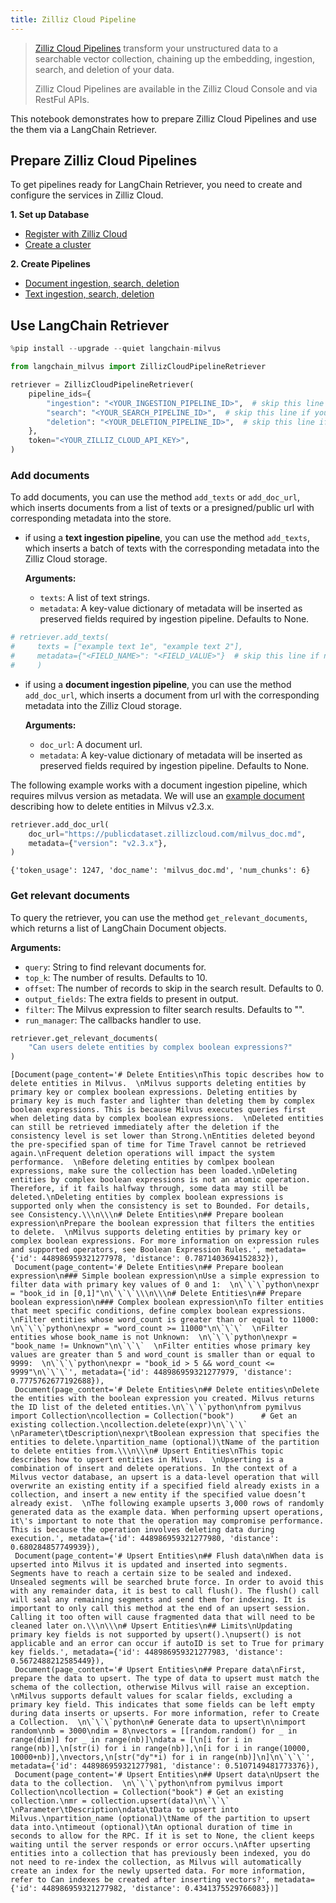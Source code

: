 ```yaml
---
title: Zilliz Cloud Pipeline
---
```


> [Zilliz Cloud Pipelines](https://docs.zilliz.com/docs/pipelines) transform your unstructured data to a searchable vector collection, chaining up the embedding, ingestion, search, and deletion of your data.
>
> Zilliz Cloud Pipelines are available in the Zilliz Cloud Console and via RestFul APIs.

This notebook demonstrates how to prepare Zilliz Cloud Pipelines and use the them via a LangChain Retriever.

## Prepare Zilliz Cloud Pipelines

To get pipelines ready for LangChain Retriever, you need to create and configure the services in Zilliz Cloud.

**1. Set up Database**

- [Register with Zilliz Cloud](https://docs.zilliz.com/docs/register-with-zilliz-cloud)
- [Create a cluster](https://docs.zilliz.com/docs/create-cluster)

**2. Create Pipelines**

- [Document ingestion, search, deletion](https://docs.zilliz.com/docs/pipelines-doc-data)
- [Text ingestion, search, deletion](https://docs.zilliz.com/docs/pipelines-text-data)

## Use LangChain Retriever


```python
%pip install --upgrade --quiet langchain-milvus
```


```python
from langchain_milvus import ZillizCloudPipelineRetriever

retriever = ZillizCloudPipelineRetriever(
    pipeline_ids={
        "ingestion": "<YOUR_INGESTION_PIPELINE_ID>",  # skip this line if you do NOT need to add documents
        "search": "<YOUR_SEARCH_PIPELINE_ID>",  # skip this line if you do NOT need to get relevant documents
        "deletion": "<YOUR_DELETION_PIPELINE_ID>",  # skip this line if you do NOT need to delete documents
    },
    token="<YOUR_ZILLIZ_CLOUD_API_KEY>",
)
```

### Add documents

To add documents, you can use the method `add_texts` or `add_doc_url`, which inserts documents from a list of texts or a presigned/public url with corresponding metadata into the store.

- if using a **text ingestion pipeline**, you can use the method `add_texts`, which inserts a batch of texts with the corresponding metadata into the Zilliz Cloud storage.

    **Arguments:**
    - `texts`: A list of text strings.
    - `metadata`: A key-value dictionary of metadata will be inserted as preserved fields required by ingestion pipeline. Defaults to None.



```python
# retriever.add_texts(
#     texts = ["example text 1e", "example text 2"],
#     metadata={"<FIELD_NAME>": "<FIELD_VALUE>"}  # skip this line if no preserved field is required by the ingestion pipeline
#     )
```

- if using a **document ingestion pipeline**, you can use the method `add_doc_url`, which inserts a document from url with the corresponding metadata into the Zilliz Cloud storage.

    **Arguments:**
    - `doc_url`: A document url.
    - `metadata`: A key-value dictionary of metadata will be inserted as preserved fields required by ingestion pipeline. Defaults to None.

The following example works with a document ingestion pipeline, which requires milvus version as metadata. We will use an [example document](https://publicdataset.zillizcloud.com/milvus_doc.md) describing how to delete entities in Milvus v2.3.x.


```python
retriever.add_doc_url(
    doc_url="https://publicdataset.zillizcloud.com/milvus_doc.md",
    metadata={"version": "v2.3.x"},
)
```



```output
{'token_usage': 1247, 'doc_name': 'milvus_doc.md', 'num_chunks': 6}
```


### Get relevant documents

To query the retriever, you can use the method `get_relevant_documents`, which returns a list of LangChain Document objects.

**Arguments:**
- `query`: String to find relevant documents for.
- `top_k`: The number of results. Defaults to 10.
- `offset`: The number of records to skip in the search result. Defaults to 0.
- `output_fields`: The extra fields to present in output.
- `filter`: The Milvus expression to filter search results. Defaults to "".
- `run_manager`: The callbacks handler to use.


```python
retriever.get_relevant_documents(
    "Can users delete entities by complex boolean expressions?"
)
```



```output
[Document(page_content='# Delete Entities\nThis topic describes how to delete entities in Milvus.  \nMilvus supports deleting entities by primary key or complex boolean expressions. Deleting entities by primary key is much faster and lighter than deleting them by complex boolean expressions. This is because Milvus executes queries first when deleting data by complex boolean expressions.  \nDeleted entities can still be retrieved immediately after the deletion if the consistency level is set lower than Strong.\nEntities deleted beyond the pre-specified span of time for Time Travel cannot be retrieved again.\nFrequent deletion operations will impact the system performance.  \nBefore deleting entities by comlpex boolean expressions, make sure the collection has been loaded.\nDeleting entities by complex boolean expressions is not an atomic operation. Therefore, if it fails halfway through, some data may still be deleted.\nDeleting entities by complex boolean expressions is supported only when the consistency is set to Bounded. For details, see Consistency.\\\n\\\n# Delete Entities\n## Prepare boolean expression\nPrepare the boolean expression that filters the entities to delete.  \nMilvus supports deleting entities by primary key or complex boolean expressions. For more information on expression rules and supported operators, see Boolean Expression Rules.', metadata={'id': 448986959321277978, 'distance': 0.7871403694152832}),
 Document(page_content='# Delete Entities\n## Prepare boolean expression\n### Simple boolean expression\nUse a simple expression to filter data with primary key values of 0 and 1:  \n\`\`\`python\nexpr = "book_id in [0,1]"\n\`\`\`\\\n\\\n# Delete Entities\n## Prepare boolean expression\n### Complex boolean expression\nTo filter entities that meet specific conditions, define complex boolean expressions.  \nFilter entities whose word_count is greater than or equal to 11000:  \n\`\`\`python\nexpr = "word_count >= 11000"\n\`\`\`  \nFilter entities whose book_name is not Unknown:  \n\`\`\`python\nexpr = "book_name != Unknown"\n\`\`\`  \nFilter entities whose primary key values are greater than 5 and word_count is smaller than or equal to 9999:  \n\`\`\`python\nexpr = "book_id > 5 && word_count <= 9999"\n\`\`\`', metadata={'id': 448986959321277979, 'distance': 0.7775762677192688}),
 Document(page_content='# Delete Entities\n## Delete entities\nDelete the entities with the boolean expression you created. Milvus returns the ID list of the deleted entities.\n\`\`\`python\nfrom pymilvus import Collection\ncollection = Collection("book")      # Get an existing collection.\ncollection.delete(expr)\n\`\`\`  \nParameter\tDescription\nexpr\tBoolean expression that specifies the entities to delete.\npartition_name (optional)\tName of the partition to delete entities from.\\\n\\\n# Upsert Entities\nThis topic describes how to upsert entities in Milvus.  \nUpserting is a combination of insert and delete operations. In the context of a Milvus vector database, an upsert is a data-level operation that will overwrite an existing entity if a specified field already exists in a collection, and insert a new entity if the specified value doesn’t already exist.  \nThe following example upserts 3,000 rows of randomly generated data as the example data. When performing upsert operations, it\'s important to note that the operation may compromise performance. This is because the operation involves deleting data during execution.', metadata={'id': 448986959321277980, 'distance': 0.680284857749939}),
 Document(page_content='# Upsert Entities\n## Flush data\nWhen data is upserted into Milvus it is updated and inserted into segments. Segments have to reach a certain size to be sealed and indexed. Unsealed segments will be searched brute force. In order to avoid this with any remainder data, it is best to call flush(). The flush() call will seal any remaining segments and send them for indexing. It is important to only call this method at the end of an upsert session. Calling it too often will cause fragmented data that will need to be cleaned later on.\\\n\\\n# Upsert Entities\n## Limits\nUpdating primary key fields is not supported by upsert().\nupsert() is not applicable and an error can occur if autoID is set to True for primary key fields.', metadata={'id': 448986959321277983, 'distance': 0.5672488212585449}),
 Document(page_content='# Upsert Entities\n## Prepare data\nFirst, prepare the data to upsert. The type of data to upsert must match the schema of the collection, otherwise Milvus will raise an exception.  \nMilvus supports default values for scalar fields, excluding a primary key field. This indicates that some fields can be left empty during data inserts or upserts. For more information, refer to Create a Collection.  \n\`\`\`python\n# Generate data to upsert\n\nimport random\nnb = 3000\ndim = 8\nvectors = [[random.random() for _ in range(dim)] for _ in range(nb)]\ndata = [\n[i for i in range(nb)],\n[str(i) for i in range(nb)],\n[i for i in range(10000, 10000+nb)],\nvectors,\n[str("dy"*i) for i in range(nb)]\n]\n\`\`\`', metadata={'id': 448986959321277981, 'distance': 0.5107149481773376}),
 Document(page_content='# Upsert Entities\n## Upsert data\nUpsert the data to the collection.  \n\`\`\`python\nfrom pymilvus import Collection\ncollection = Collection("book") # Get an existing collection.\nmr = collection.upsert(data)\n\`\`\`  \nParameter\tDescription\ndata\tData to upsert into Milvus.\npartition_name (optional)\tName of the partition to upsert data into.\ntimeout (optional)\tAn optional duration of time in seconds to allow for the RPC. If it is set to None, the client keeps waiting until the server responds or error occurs.\nAfter upserting entities into a collection that has previously been indexed, you do not need to re-index the collection, as Milvus will automatically create an index for the newly upserted data. For more information, refer to Can indexes be created after inserting vectors?', metadata={'id': 448986959321277982, 'distance': 0.4341375529766083})]
```
